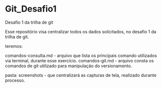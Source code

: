 # Git_Desafio1
Desafio 1 da trilha de git

Esse repositório visa centralizar todos os dados solicitados, no desafio 1 da trilha de git.

teremos:

comandos-consulta.md - arquivo que lista os principais comando utilizados via terminal, durante esse exercício.
comandos-git.md - arquivo consta os comandos de git utilizado para manipulação do versionamento.

pasta:
screenshots - que centralizará as capturas de tela, realizado durante processo.